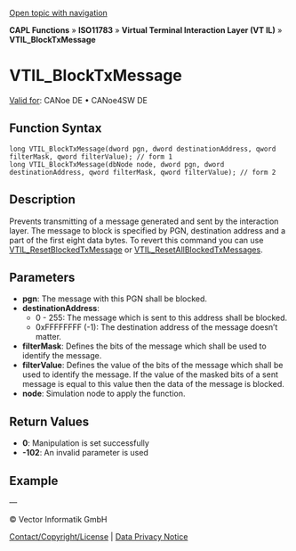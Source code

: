 [Open topic with navigation](../../../../../../CANoeDEFamily.htm#Topics/CAPLFunctions/ISO11783/ISOInteractionLayerVT/Functions/CAPLfunctionIso11783VTILBlockTxMessage.md)

**CAPL Functions** » **ISO11783** » **Virtual Terminal Interaction Layer (VT IL)** » **VTIL_BlockTxMessage**

# VTIL_BlockTxMessage

[Valid for](../../../../Shared/FeatureAvailability.md): CANoe DE • CANoe4SW DE

## Function Syntax

```plaintext
long VTIL_BlockTxMessage(dword pgn, dword destinationAddress, qword filterMask, qword filterValue); // form 1
long VTIL_BlockTxMessage(dbNode node, dword pgn, dword destinationAddress, qword filterMask, qword filterValue); // form 2
```

## Description

Prevents transmitting of a message generated and sent by the interaction layer. The message to block is specified by PGN, destination address and a part of the first eight data bytes. To revert this command you can use [VTIL_ResetBlockedTxMessage](CAPLfunctionIso11783VTILResetBlockedTxMessage.md) or [VTIL_ResetAllBlockedTxMessages](CAPLfunctionIso11783VTILResetAllBlockedTxMessages.md).

## Parameters

- **pgn**: The message with this PGN shall be blocked.
- **destinationAddress**:
  - 0 - 255: The message which is sent to this address shall be blocked.
  - 0xFFFFFFFF (-1): The destination address of the message doesn’t matter.
- **filterMask**: Defines the bits of the message which shall be used to identify the message.
- **filterValue**: Defines the value of the bits of the message which shall be used to identify the message. If the value of the masked bits of a sent message is equal to this value then the data of the message is blocked.
- **node**: Simulation node to apply the function.

## Return Values

- **0**: Manipulation is set successfully
- **-102**: An invalid parameter is used

## Example

—

© Vector Informatik GmbH

[Contact/Copyright/License](../../../../Shared/ContactCopyrightLicense.md) | [Data Privacy Notice](https://www.vector.com/int/en/company/get-info/privacy-policy/)
